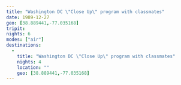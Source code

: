 ```yaml
---
title: "Washington DC \"Close Up\" program with classmates"
date: 1989-12-27
geo: [38.889441,-77.035168]
tripit:
nights: 6
modes: ["air"]
destinations:
  -
    title: "Washington DC \"Close Up\" program with classmates"
    nights: 4
    location: ""
    geo: [38.889441,-77.035168]
---
```



